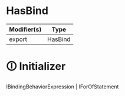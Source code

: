 # HasBind

| Modifier(s)                            | Type                     |
|----------------------------------------|--------------------------|
| export | HasBind |

# &#128712; Initializer

IBindingBehaviorExpression | IForOfStatement